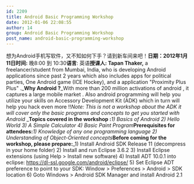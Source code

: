 ```yaml
---
id: 2209
title: Android Basic Programming Workshop
date: 2012-01-06 22:08:55
author: 14
group: Android Basic Programming Workshop
post_name: android-basic-programming-workshop
---
```


想为Android手机写软件，又不知如何下手？请到新车间来吧！**日期：**2012年1月11日**时间:** 晚8:00 到 10:30**语言**: 英语**授课人: Tapan Thaker,** a freelancer/student from Mumbai, India, who is developing Android applications since past 2 years which also includes apps for political parties, One Android game (ICE Hockey), and a application "Proximity Plus Plus" ._**Why Android ?**_With more than 200 million activations of android , it captures a large mobile market . Also android programming will help you utilize your skills on Accessory Development Kit (ADK) which in turn will help you hack even more !!_Note: This is not a workshop about the ADK it will cover only the basic programs and concepts to get you started with Android_ _**Topics covered in the workshop :**_1) Basics of Android 2) Hello World 3) A Simple Calculator 4) Basic Paint Program_**Prerequisites for attendees:**_1) Knowledge of any one programming language 2) Understanding of Object-Oriented concepts_**Before coming for the workshop, please prepare:**_1) Install Android SDK Release 11 (decompress in your home folder) 2) Install and run Eclipse 3.6.2 3) Install Eclipse extensions (using Help > Install new software) 4) Install ADT 10.0.1 into eclipse: https://dl-ssl.google.com/android/eclipse/ 5) Set Eclipse ADT preference to point to your SDK: Window > Preferences > Android > SDK location 6) Goto Windows > Android SDK Manager and install Android 2.1